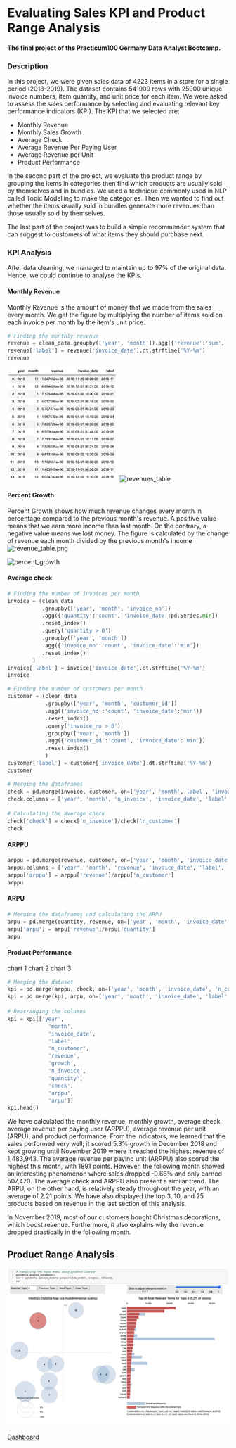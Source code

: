 # Evaluating Sales KPI and Product Range Analysis
#### The final project of the Practicum100 Germany Data Analyst Bootcamp. 

### Description
In this project, we were given sales data of 4223 items in a store for a single period (2018-2019).
The dataset contains 541909 rows with 25900 unique invoice numbers, item quantity, and unit price for each item.
We were asked to assess the sales performance by selecting and evaluating relevant key performance indicators (KPI).
The KPI that we selected are:
- Monthly Revenue
- Monthly Sales Growth
- Average Check
- Average Revenue Per Paying User
- Average Revenue per Unit
- Product Performance

In the second part of the project, we evaluate the product range by grouping the items in categories then find which 
products are usually sold
by themselves and in bundles. We used a technique commonly used in NLP 
called Topic Modelling to make the categories. Then we wanted to find 
out whether the items usually sold in bundles generate more revenues 
than those usually sold by themselves.

The last part of the project was to build a simple recommender system 
that can suggest to customers of what items they should purchase next.

### KPI Analysis
After data cleaning, we managed to maintain up to 97% of the original data. Hence, we could continue to analyse the KPIs.
#### Monthly Revenue

Monthly Revenue is the amount of money that we made from the sales 
every month. We get the figure by multiplying the number of items 
sold on each invoice per month by the item's unit price.
~~~python
# Finding the monthly revenue
revenue = clean_data.groupby(['year', 'month']).agg({'revenue':'sum', 'invoice_date':'min'}).reset_index()
revenue['label'] = revenue['invoice_date'].dt.strftime('%Y-%m')
revenue
~~~

<img src="https://github.com/persadha/practicum100_portfolios/blob/main/KPI%20and%20Product%20Range%20Analysis/images/revenue_table.png" alt="revenues_graph.png" width="50%"/>

<img src="https://github.com/persadha/practicum100_portfolios/blob/main/KPI%20and%20Product%20Range%20Analysis/images/revenue_graphs.png" alt="revenues_table" width="50%"/>


#### Percent Growth
Percent Growth shows how much revenue changes every month in percentage 
compared to the previous month's revenue. A positive value means that we earn more income than last month. On the contrary, a negative value means we lost money. The figure is calculated by the change of revenue each month divided by the previous month's income
<img src="percent_growth_graph.png" alt="revenue_table.png" width="50%"/>

<img src="https://github.com/persadha/practicum100_portfolios/blob/main/KPI%20and%20Product%20Range%20Analysis/images/percent_growth_graphs.png" alt="percent_growth" width="50%"/>


#### Average check
~~~python
# Finding the number of invoices per month
invoice = (clean_data
           .groupby(['year', 'month', 'invoice_no'])
           .agg({'quantity':'count', 'invoice_date':pd.Series.min})
           .reset_index()
           .query('quantity > 0')
           .groupby(['year', 'month'])
           .agg({'invoice_no':'count', 'invoice_date':'min'})
           .reset_index()
        )
invoice['label'] = invoice['invoice_date'].dt.strftime('%Y-%m')
invoice
~~~


~~~python
# Finding the number of customers per month
customer = (clean_data
            .groupby(['year', 'month', 'customer_id'])
            .agg({'invoice_no':'count', 'invoice_date':'min'})
            .reset_index()
            .query('invoice_no > 0')
            .groupby(['year', 'month'])
            .agg({'customer_id':'count', 'invoice_date':'min'})
            .reset_index()
            )
customer['label'] = customer['invoice_date'].dt.strftime('%Y-%m')
customer
~~~

~~~python
# Merging the dataframes
check = pd.merge(invoice, customer, on=['year', 'month','label', 'invoice_date'], how='left')
check.columns = ['year', 'month', 'n_invoice', 'invoice_date', 'label', 'n_customer']

# Calculating the average check
check['check'] = check['n_invoice']/check['n_customer']
check
~~~

#### ARPPU
~~~python
arppu = pd.merge(revenue, customer, on=['year', 'month', 'invoice_date', 'label'], how='left')
arppu.columns = ['year', 'month', 'revenue', 'invoice_date', 'label', 'growth', 'color', 'n_customer']
arppu['arppu'] = arppu['revenue']/arppu['n_customer']
arppu
~~~

#### ARPU
~~~python
# Merging the dataframes and calculating the ARPU
arpu = pd.merge(quantity, revenue, on=['year', 'month', 'invoice_date', 'label'], how='left')
arpu['arpu'] = arpu['revenue']/arpu['quantity']
arpu
~~~

#### Product Performance
chart 1
chart 2
chart 3

~~~python
# Merging the dataset
kpi = pd.merge(arppu, check, on=['year', 'month', 'invoice_date', 'n_customer', 'label'], how='left')
kpi = pd.merge(kpi, arpu, on=['year', 'month', 'invoice_date', 'label', 'growth', 'color', 'revenue'], how='left')

# Rearranging the columns
kpi = kpi[['year', 
             'month', 
             'invoice_date', 
             'label', 
             'n_customer', 
             'revenue', 
             'growth', 
             'n_invoice', 
             'quantity', 
             'check', 
             'arppu', 
             'arpu']]
kpi.head()
~~~


We have calculated the monthly revenue, monthly growth, average check, average revenue per paying user (ARPPU), average revenue per unit (ARPU), and product performance. From the indicators, we learned that the sales performed very well; it scored 5.3% growth in December 2018 and kept growing until November 2019 where it reached the highest revenue of 1,483,943. The average revenue per paying unit (ARPPU) also scored the highest this month, with 1891 points. However, the following month showed an interesting phenomenon where sales dropped -0.66% and only earned 507,470. The average check and ARPPU also present a similar trend. The ARPU, on the other hand, is relatively steady throughout the year, with an average of 2.21 points. We have also displayed the top 3, 10, and 25 products based on revenue in the last section of this analysis.

In November 2019, most of our customers bought Christmas decorations, which boost revenue. Furthermore, it also explains why the revenue dropped drastically in the following month.


## Product Range Analysis

![pyLDAviz](pyLDAviz_img.png "Product Range")


[Dashboard](https://public.tableau.com/app/profile/widianto.persadha/viz/KPI_16275523309270/Dashboard?publish=yes)


